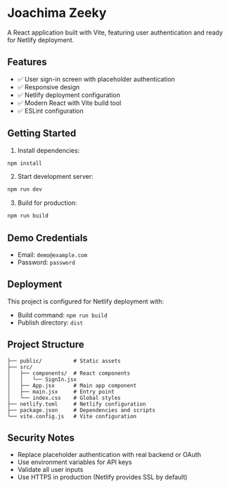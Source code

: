 # Joachima Zeeky

A React application built with Vite, featuring user authentication and ready for Netlify deployment.

## Features

- ✅ User sign-in screen with placeholder authentication
- ✅ Responsive design
- ✅ Netlify deployment configuration
- ✅ Modern React with Vite build tool
- ✅ ESLint configuration

## Getting Started

1. Install dependencies:
```bash
npm install
```

2. Start development server:
```bash
npm run dev
```

3. Build for production:
```bash
npm run build
```

## Demo Credentials

- Email: `demo@example.com`
- Password: `password`

## Deployment

This project is configured for Netlify deployment with:
- Build command: `npm run build`
- Publish directory: `dist`

## Project Structure

```
├── public/          # Static assets
├── src/
│   ├── components/  # React components
│   │   └── SignIn.jsx
│   ├── App.jsx      # Main app component
│   ├── main.jsx     # Entry point
│   └── index.css    # Global styles
├── netlify.toml     # Netlify configuration
├── package.json     # Dependencies and scripts
└── vite.config.js   # Vite configuration
```

## Security Notes

- Replace placeholder authentication with real backend or OAuth
- Use environment variables for API keys
- Validate all user inputs
- Use HTTPS in production (Netlify provides SSL by default)

